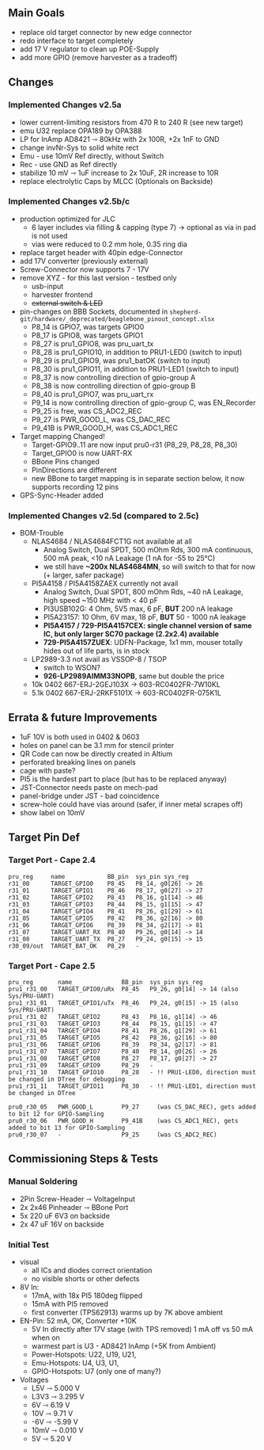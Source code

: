 
## Main Goals

- replace old target connector by new edge connector
- redo interface to target completely
- add 17 V regulator to clean up POE-Supply
- add more GPIO (remove harvester as a tradeoff)

## Changes

### Implemented Changes v2.5a

- lower current-limiting resistors from 470 R to 240 R (see new target)
- emu U32 replace OPA189 by OPA388
- LP for InAmp AD8421 ⇾ 80kHz with 2x 100R, +2x 1nF to GND
- change invNr-Sys to solid white rect
- Emu - use 10mV Ref directly, without Switch
- Rec - use GND as Ref directly
- stabilize 10 mV ⇾ 1uF increase to 2x 10uF, 2R increase to 10R
- replace electrolytic Caps by MLCC (Optionals on Backside)

### Implemented Changes v2.5b/c

- production optimized for JLC
  - 6 layer includes via filling & capping (type 7) -> optional as via in pad is not used
  - vias were reduced to 0.2 mm hole, 0.35 ring dia
- replace target header with 40pin edge-Connector
- add 17V converter (previously external)
- Screw-Connector now supports 7 - 17V
- remove XYZ - for this last version - testbed only
  - usb-input
  - harvester frontend
  - ~~external switch & LED~~
- pin-changes on BBB Sockets, documented in `shepherd-git/hardware/_deprecated/beaglebone_pinout_concept.xlsx`
  - P8_14 is GPIO7, was targets GPIO0
  - P8_17 is GPIO8, was targets GPIO1
  - P8_27 is pru1_GPIO8, was pru_uart_tx
  - P8_28 is pru1_GPIO10, in addition to PRU1-LED0 (switch to input)
  - P8_29 is pru1_GPIO9, was pru1_batOK (switch to input)
  - P8_30 is pru1_GPIO11, in addition to PRU1-LED1 (switch to input)
  - P8_37 is now controlling direction of gpio-group A
  - P8_38 is now controlling direction of gpio-group B
  - P8_40 is pru1_GPIO7, was pru_uart_rx
  - P9_14 is now controlling direction of gpio-group C, was EN_Recorder
  - P9_25 is free, was CS_ADC2_REC
  - P9_27 is PWR_GOOD_L, was CS_DAC_REC
  - P9_41B is PWR_GOOD_H, was CS_ADC1_REC
- Target mapping Changed!
  - Target-GPIO9..11 are now input pru0-r31 (P8_29, P8_28, P8_30)
  - Target_GPIO0 is now UART-RX
  - BBone Pins changed
  - PinDirections are different
  - new BBone to target mapping is in separate section below, it now supports recording 12 pins
- GPS-Sync-Header added

### Implemented Changes v2.5d (compared to 2.5c)

- BOM-Trouble
  - NLAS4684 / NLAS4684FCT1G not available at all
    - Analog Switch, Dual SPDT, 500 mOhm Rds, 300 mA continuous, 500 mA peak, <10 nA Leakage (1 nA for -55 to 25°C)
    - we still have **~200x NLAS4684MN**, so will switch to that for now (+ larger, safer package)
  - PI5A4158 / PI5A4158ZAEX currently not avail
    - Analog Switch, Dual SPDT, 800 mOhm Rds, ~40 nA Leakage, high speed ~150 MHz with < 40 pF
    - PI3USB102G: 4 Ohm, 5V5 max, 6 pF, **BUT** 200 nA leakage
    - PI5A23157: 10 Ohm, 6V max, 18 pF, **BUT** 50 - 1000 nA leakage
    - **PI5A4157 / 729-PI5A4157CEX: single channel version of same IC, but only larger SC70 package (2.2x2.4) available**
    - **729-PI5A4157ZUEX**: UDFN-Package, 1x1 mm, mouser totally hides out of life parts, is in stock
  - LP2989-3.3 not avail as VSSOP-8 / TSOP
    - switch to WSON?
    - **926-LP2989AIMM33NOPB**, same but double the price
  - 10k 0402 667-ERJ-2GEJ103X -> 603-RC0402FR-7W10KL
  - 5.1k 0402 667-ERJ-2RKF5101X -> 603-RC0402FR-075K1L

## Errata & future Improvements

- 1uF 10V is both used in 0402 & 0603
- holes on panel can be 3.1 mm for stencil printer
- QR Code can now be directly created in Altium
- perforated breaking lines on panels
- cage with paste?
- PI5 is the hardest part to place (but has to be replaced anyway)
- JST-Connector needs paste on mech-pad
- panel-bridge under JST - bad coincidence
- screw-hole could have vias around (safer, if inner metal scrapes off)
- show label on 10mV

## Target Pin Def

### Target Port - Cape 2.4

```
pru_reg     name            BB_pin	sys_pin sys_reg
r31_00      TARGET_GPIO0    P8_45	P8_14, g0[26] -> 26
r31_01      TARGET_GPIO1    P8_46	P8_17, g0[27] -> 27
r31_02      TARGET_GPIO2    P8_43	P8_16, g1[14] -> 46
r31_03      TARGET_GPIO3    P8_44	P8_15, g1[15] -> 47
r31_04      TARGET_GPIO4    P8_41	P8_26, g1[29] -> 61
r31_05      TARGET_GPIO5    P8_42	P8_36, g2[16] -> 80
r31_06      TARGET_GPIO6    P8_39	P8_34, g2[17] -> 81
r31_07      TARGET_UART_RX  P8_40	P9_26, g0[14] -> 14
r31_08      TARGET_UART_TX  P8_27	P9_24, g0[15] -> 15
r30_09/out  TARGET_BAT_OK   P8_29	-
```

### Target Port - Cape 2.5

```
pru_reg       name              BB_pin	sys_pin sys_reg
pru1_r31_00   TARGET_GPIO0/uRx  P8_45	P9_26, g0[14] -> 14 (also Sys/PRU-UART)
pru1_r31_01   TARGET_GPIO1/uTx  P8_46	P9_24, g0[15] -> 15 (also Sys/PRU-UART)
pru1_r31_02   TARGET_GPIO2      P8_43	P8_16, g1[14] -> 46
pru1_r31_03   TARGET_GPIO3      P8_44	P8_15, g1[15] -> 47
pru1_r31_04   TARGET_GPIO4      P8_41	P8_26, g1[29] -> 61
pru1_r31_05   TARGET_GPIO5      P8_42	P8_36, g2[16] -> 80
pru1_r31_06   TARGET_GPIO6      P8_39	P8_34, g2[17] -> 81
pru1_r31_07   TARGET_GPIO7      P8_40	P8_14, g0[26] -> 26
pru1_r31_08   TARGET_GPIO8      P8_27	P8_17, g0[27] -> 27
pru1_r31_09   TARGET_GPIO9      P8_29	-
pru1_r31_10   TARGET_GPIO10     P8_28   - !! PRU1-LED0, direction must be changed in DTree for debugging
pru1_r31_11   TARGET_GPIO11     P8_30   - !! PRU1-LED1, direction must be changed in DTree

pru0_r30_05   PWR_GOOD_L        P9_27     (was CS_DAC_REC), gets added to bit 12 for GPIO-Sampling
pru0_r30_06   PWR_GOOD_H        P9_41B    (was CS_ADC1_REC), gets added to bit 13 for GPIO-Sampling
pru0_r30_07   -                 P9_25     (was CS_ADC2_REC)
```

## Commissioning Steps & Tests

### Manual Soldering

- 2Pin Screw-Header ⇾ VoltageInput
- 2x 2x46 Pinheader ⇾ BBone Port
- 5x 220 uF 6V3 on backside
- 2x 47 uF 16V on backside

### Initial Test

- visual
  - all ICs and diodes correct orientation
  - no visible shorts or other defects
- 8V In:
  - 17mA, with 18x PI5 180deg flipped
  - 15mA with PI5 removed
  - first converter (TPS62913) warms up by 7K above ambient
- EN-Pin: 52 mA, OK, Converter +10K
  - 5V In directly after 17V stage (with TPS removed) 1 mA off vs 50 mA when on
  - warmest part is U3 - AD8421 InAmp (+5K from Ambient)
  - Power-Hotspots: U22, U19, U21,
  - Emu-Hotspots: U4, U3, U1,
  - GPIO-Hotspots: U7 (only one of many?)
- Voltages
    - L5V ⇾ 5.000 V
    - L3V3 ⇾ 3.295 V
    - 6V ⇾ 6.19 V
    - 10V ⇾ 9.71 V
    - -6V ⇾ -5.99 V
    - 10mV ⇾ 0.010 V
    - 5V ⇾ 5.20 V
